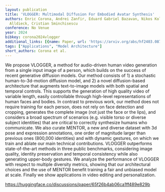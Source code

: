 ```yaml
---
layout: publication
title: 'VLOGGER: Multimodal Diffusion For Embodied Avatar Synthesis'
authors: Enric Corona, Andrei Zanfir, Eduard Gabriel Bazavan, Nikos Kolotouros, Thiemo
  Alldieck, Cristian Sminchisescu
conference: No Venue
year: 2024
bibkey: corona2024vlogger
additional_links: [{name: Paper, url: 'https://arxiv.org/abs/hf2403.08764'}]
tags: ["Applications", "Model Architecture"]
short_authors: Corona et al.
---
```

We propose VLOGGER, a method for audio-driven human video generation from a single input image of a person, which builds on the success of recent generative diffusion models. Our method consists of 1) a stochastic human-to-3d-motion diffusion model, and 2) a novel diffusion-based architecture that augments text-to-image models with both spatial and temporal controls. This supports the generation of high quality video of variable length, easily controllable through high-level representations of human faces and bodies. In contrast to previous work, our method does not require training for each person, does not rely on face detection and cropping, generates the complete image (not just the face or the lips), and considers a broad spectrum of scenarios (e.g. visible torso or diverse subject identities) that are critical to correctly synthesize humans who communicate. We also curate MENTOR, a new and diverse dataset with 3d pose and expression annotations, one order of magnitude larger than previous ones (800,000 identities) and with dynamic gestures, on which we train and ablate our main technical contributions. VLOGGER outperforms state-of-the-art methods in three public benchmarks, considering image quality, identity preservation and temporal consistency while also generating upper-body gestures. We analyze the performance of VLOGGER with respect to multiple diversity metrics, showing that our architectural choices and the use of MENTOR benefit training a fair and unbiased model at scale. Finally we show applications in video editing and personalization.

https://huggingface.co/discussions/paper/65f26b4ab06ca1ff489e829b